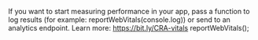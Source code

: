 If you want to start measuring performance in your app, pass a function to log results (for example: reportWebVitals(console.log))
or send to an analytics endpoint. Learn more: https://bit.ly/CRA-vitals
reportWebVitals();
